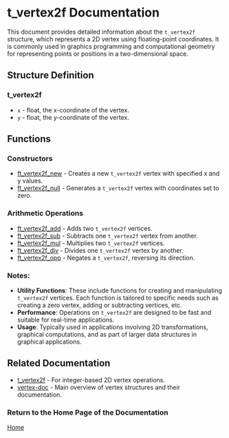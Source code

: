 # t_vertex2f Documentation

This document provides detailed information about the `t_vertex2f` structure, which represents a 2D vertex using floating-point coordinates. It is commonly used in graphics programming and computational geometry for representing points or positions in a two-dimensional space.

## Structure Definition
### t_vertex2f
- `x` - float, the x-coordinate of the vertex.
- `y` - float, the y-coordinate of the vertex.

## Functions

### Constructors
- [ft_vertex2f_new](./ft_vertex2f_new.md) - Creates a new `t_vertex2f` vertex with specified x and y values.
- [ft_vertex2f_null](./ft_vertex2f_null.md) - Generates a `t_vertex2f` vertex with coordinates set to zero.

### Arithmetic Operations
- [ft_vertex2f_add](./ft_vertex2f_add.md) - Adds two `t_vertex2f` vertices.
- [ft_vertex2f_sub](./ft_vertex2f_sub.md) - Subtracts one `t_vertex2f` vertex from another.
- [ft_vertex2f_mul](./ft_vertex2f_mul.md) - Multiplies two `t_vertex2f` vertices.
- [ft_vertex2f_div](./ft_vertex2f_div.md) - Divides one `t_vertex2f` vertex by another.
- [ft_vertex2f_opp](./ft_vertex2f_opp.md) - Negates a `t_vertex2f`, reversing its direction.

### Notes:
- **Utility Functions**: These include functions for creating and manipulating `t_vertex2f` vertices. Each function is tailored to specific needs such as creating a zero vertex, adding or subtracting vertices, etc.
- **Performance**: Operations on `t_vertex2f` are designed to be fast and suitable for real-time applications.
- **Usage**: Typically used in applications involving 2D transformations, graphical computations, and as part of larger data structures in graphical applications.

## Related Documentation
- [t_vertex2f](./t_vertex2f.md) - For integer-based 2D vertex operations.
- [vertex-doc](../vertex-doc.md) - Main overview of vertex structures and their documentation.

### Return to the Home Page of the Documentation
[Home](../home.md)
